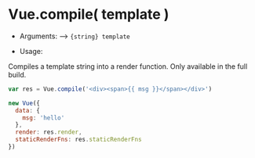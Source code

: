 # Vue.compile( template )

* Arguments:
-->
    `{string} template`

* Usage:

Compiles a template string into a render function. Only available in the full build.

```js
var res = Vue.compile('<div><span>{{ msg }}</span></div>')

new Vue({
  data: {
    msg: 'hello'
  },
  render: res.render,
  staticRenderFns: res.staticRenderFns
})
```

